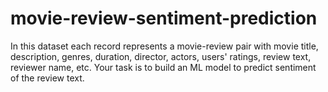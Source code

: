 # movie-review-sentiment-prediction

In this dataset each record represents a movie-review pair with movie title, description, genres, duration, director, actors, users' ratings, review text, reviewer name, etc. Your task is to build an ML model to predict sentiment of the review text.
